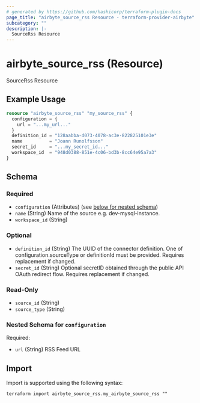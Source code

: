 ```yaml
---
# generated by https://github.com/hashicorp/terraform-plugin-docs
page_title: "airbyte_source_rss Resource - terraform-provider-airbyte"
subcategory: ""
description: |-
  SourceRss Resource
---
```


# airbyte_source_rss (Resource)

SourceRss Resource

## Example Usage

```terraform
resource "airbyte_source_rss" "my_source_rss" {
  configuration = {
    url = "...my_url..."
  }
  definition_id = "128aabba-d073-4078-ac3e-822825101e3e"
  name          = "Joann Runolfsson"
  secret_id     = "...my_secret_id..."
  workspace_id  = "948d0388-851e-4c06-bd3b-8cc64e95a7a3"
}
```

<!-- schema generated by tfplugindocs -->
## Schema

### Required

- `configuration` (Attributes) (see [below for nested schema](#nestedatt--configuration))
- `name` (String) Name of the source e.g. dev-mysql-instance.
- `workspace_id` (String)

### Optional

- `definition_id` (String) The UUID of the connector definition. One of configuration.sourceType or definitionId must be provided. Requires replacement if changed.
- `secret_id` (String) Optional secretID obtained through the public API OAuth redirect flow. Requires replacement if changed.

### Read-Only

- `source_id` (String)
- `source_type` (String)

<a id="nestedatt--configuration"></a>
### Nested Schema for `configuration`

Required:

- `url` (String) RSS Feed URL

## Import

Import is supported using the following syntax:

```shell
terraform import airbyte_source_rss.my_airbyte_source_rss ""
```

